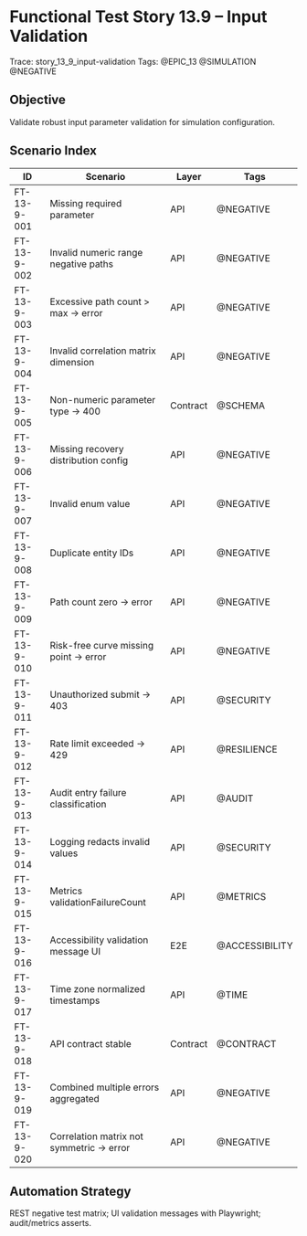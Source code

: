 # Functional Test Story 13.9 – Input Validation

Trace: story_13_9_input-validation
Tags: @EPIC_13 @SIMULATION @NEGATIVE

## Objective
Validate robust input parameter validation for simulation configuration.

## Scenario Index
| ID | Scenario | Layer | Tags |
|----|----------|-------|------|
| FT-13-9-001 | Missing required parameter | API | @NEGATIVE |
| FT-13-9-002 | Invalid numeric range negative paths | API | @NEGATIVE |
| FT-13-9-003 | Excessive path count > max -> error | API | @NEGATIVE |
| FT-13-9-004 | Invalid correlation matrix dimension | API | @NEGATIVE |
| FT-13-9-005 | Non-numeric parameter type -> 400 | Contract | @SCHEMA |
| FT-13-9-006 | Missing recovery distribution config | API | @NEGATIVE |
| FT-13-9-007 | Invalid enum value | API | @NEGATIVE |
| FT-13-9-008 | Duplicate entity IDs | API | @NEGATIVE |
| FT-13-9-009 | Path count zero -> error | API | @NEGATIVE |
| FT-13-9-010 | Risk-free curve missing point -> error | API | @NEGATIVE |
| FT-13-9-011 | Unauthorized submit -> 403 | API | @SECURITY |
| FT-13-9-012 | Rate limit exceeded -> 429 | API | @RESILIENCE |
| FT-13-9-013 | Audit entry failure classification | API | @AUDIT |
| FT-13-9-014 | Logging redacts invalid values | API | @SECURITY |
| FT-13-9-015 | Metrics validationFailureCount | API | @METRICS |
| FT-13-9-016 | Accessibility validation message UI | E2E | @ACCESSIBILITY |
| FT-13-9-017 | Time zone normalized timestamps | API | @TIME |
| FT-13-9-018 | API contract stable | Contract | @CONTRACT |
| FT-13-9-019 | Combined multiple errors aggregated | API | @NEGATIVE |
| FT-13-9-020 | Correlation matrix not symmetric -> error | API | @NEGATIVE |

## Automation Strategy
REST negative test matrix; UI validation messages with Playwright; audit/metrics asserts.
